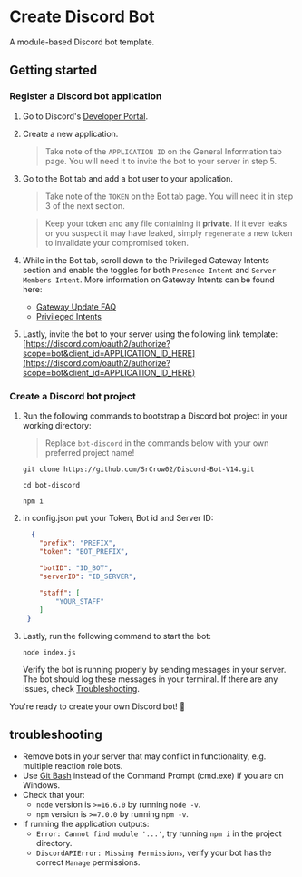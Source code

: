# Create Discord Bot

A module-based Discord bot template.

## Getting started

### Register a Discord bot application

1. Go to Discord's [Developer Portal](https://discord.com/developers/applications).
2. Create a new application.

   > Take note of the `APPLICATION ID` on the General Information tab page. You will need it to invite the bot to your server in step 5.

3. Go to the Bot tab and add a bot user to your application.

   > Take note of the `TOKEN` on the Bot tab page. You will need it in step 3 of the next section.

   > Keep your token and any file containing it **private**. If it ever leaks or you suspect it may have leaked, simply `regenerate` a new token to invalidate your compromised token.

4. While in the Bot tab, scroll down to the Privileged Gateway Intents section and enable the toggles for both `Presence Intent` and `Server Members Intent`. More information on Gateway Intents can be found here:

   - [Gateway Update FAQ](https://support-dev.discord.com/hc/en-us)
   - [Privileged Intents](https://discord.com/developers/docs/topics/gateway#privileged-intents)

5. Lastly, invite the bot to your server using the following link template: [https://discord.com/oauth2/authorize?scope=bot&client_id=APPLICATION_ID_HERE](https://discord.com/oauth2/authorize?scope=bot&client_id=APPLICATION_ID_HERE)

### Create a Discord bot project

1. Run the following commands to bootstrap a Discord bot project in your working directory:

   > Replace `bot-discord` in the commands below with your own preferred project name!

   ```
   git clone https://github.com/SrCrow02/Discord-Bot-V14.git
   ```

   ```
   cd bot-discord
   ```

   ```
   npm i
   ```

2. in config.json put your Token, Bot id and Server ID:

   ```json
     {
       "prefix": "PREFIX",
       "token": "BOT_PREFIX",
       
       "botID": "ID_BOT",
       "serverID": "ID_SERVER", 

       "staff": [
           "YOUR_STAFF"
       ]
    }
   ```

3. Lastly, run the following command to start the bot:

   ```
   node index.js
   ```

   Verify the bot is running properly by sending messages in your server. The bot should log these messages in your terminal. If there are any issues, check [Troubleshooting](#troubleshooting).

You're ready to create your own Discord bot! 🎉

## troubleshooting

- Remove bots in your server that may conflict in functionality, e.g. multiple reaction role bots.
- Use [Git Bash](https://git-scm.com/downloads) instead of the Command Prompt (cmd.exe) if you are on Windows.
- Check that your:
  - `node` version is `>=16.6.0` by running `node -v`.
  - `npm` version is `>=7.0.0` by running `npm -v`.
- If running the application outputs:
  - `Error: Cannot find module '...'`, try running `npm i` in the project directory.
  - `DiscordAPIError: Missing Permissions`, verify your bot has the correct `Manage` permissions.

